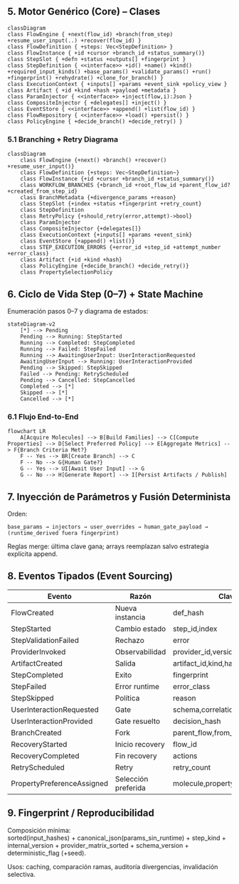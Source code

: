 ## 5. Motor Genérico (Core) – Clases

```mermaid
classDiagram
class FlowEngine { +next(flow_id) +branch(from_step) +resume_user_input(..) +recover(flow_id) }
class FlowDefinition { +steps: Vec<StepDefinition> }
class FlowInstance { +id +cursor +branch_id +status_summary()}
class StepSlot { +defn +status +outputs[] +fingerprint }
class StepDefinition { <<interface>> +id() +name() +kind() +required_input_kinds() +base_params() +validate_params() +run() +fingerprint() +rehydrate() +clone_for_branch() }
class ExecutionContext { +inputs[] +params +event_sink +policy_view }
class Artifact { +id +kind +hash +payload +metadata }
class ParamInjector { <<interface>> +inject(flow,i):Json }
class CompositeInjector { +delegates[] +inject() }
class EventStore { <<interface>> +append() +list(flow_id) }
class FlowRepository { <<interface>> +load() +persist() }
class PolicyEngine { +decide_branch() +decide_retry() }
```

### 5.1 Branching + Retry Diagrama

```mermaid
classDiagram
	class FlowEngine {+next() +branch() +recover() +resume_user_input()}
	class FlowDefinition {+steps: Vec~StepDefinition~}
	class FlowInstance {+id +cursor +branch_id +status_summary()}
	class WORKFLOW_BRANCHES {+branch_id +root_flow_id +parent_flow_id? +created_from_step_id}
	class BranchMetadata {+divergence_params +reason}
	class StepSlot {+index +status +fingerprint +retry_count}
	class StepDefinition
	class RetryPolicy {+should_retry(error,attempt)->bool}
	class ParamInjector
	class CompositeInjector {+delegates[]}
	class ExecutionContext {+inputs[] +params +event_sink}
	class EventStore {+append() +list()}
	class STEP_EXECUTION_ERRORS {+error_id +step_id +attempt_number +error_class}
	class Artifact {+id +kind +hash}
	class PolicyEngine {+decide_branch() +decide_retry()}
	class PropertySelectionPolicy
```

## 6. Ciclo de Vida Step (0–7) + State Machine

Enumeración pasos 0–7 y diagrama de estados:

```mermaid
stateDiagram-v2
	[*] --> Pending
	Pending --> Running: StepStarted
	Running --> Completed: StepCompleted
	Running --> Failed: StepFailed
	Running --> AwaitingUserInput: UserInteractionRequested
	AwaitingUserInput --> Running: UserInteractionProvided
	Pending --> Skipped: StepSkipped
	Failed --> Pending: RetryScheduled
	Pending --> Cancelled: StepCancelled
	Completed --> [*]
	Skipped --> [*]
	Cancelled --> [*]
```

### 6.1 Flujo End-to-End

```mermaid
flowchart LR
    A[Acquire Molecules] --> B[Build Families] --> C[Compute Properties] --> D[Select Preferred Policy] --> E[Aggregate Metrics] --> F{Branch Criteria Met?}
    F -- Yes --> BR[Create Branch] --> C
    F -- No --> G{Human Gate?}
    G -- Yes --> UI[Await User Input] --> G
    G -- No --> H[Generate Report] --> I[Persist Artifacts / Publish]
```

## 7. Inyección de Parámetros y Fusión Determinista

Orden:

```
base_params → injectors → user_overrides → human_gate_payload → (runtime_derived fuera fingerprint)
```

Reglas merge: última clave gana; arrays reemplazan salvo estrategia explícita append.

## 8. Eventos Tipados (Event Sourcing)

| Evento                     | Razón               | Clave                            | Productor |
| -------------------------- | ------------------- | -------------------------------- | --------- |
| FlowCreated                | Nueva instancia     | def_hash                         | Engine    |
| StepStarted                | Cambio estado       | step_id,index                    | Engine    |
| StepValidationFailed       | Rechazo             | error                            | Engine    |
| ProviderInvoked            | Observabilidad      | provider_id,version,params_hash  | Step      |
| ArtifactCreated            | Salida              | artifact_id,kind,hash            | Step      |
| StepCompleted              | Exito               | fingerprint                      | Engine    |
| StepFailed                 | Error runtime       | error_class                      | Engine    |
| StepSkipped                | Política            | reason                           | Engine    |
| UserInteractionRequested   | Gate                | schema,correlation_id            | Engine    |
| UserInteractionProvided    | Gate resuelto       | decision_hash                    | Engine    |
| BranchCreated              | Fork                | parent_flow,from_step,child_flow | Engine    |
| RecoveryStarted            | Inicio recovery     | flow_id                          | Engine    |
| RecoveryCompleted          | Fin recovery        | actions                          | Engine    |
| RetryScheduled             | Retry               | retry_count                      | Engine    |
| PropertyPreferenceAssigned | Selección preferida | molecule,property_id             | Dominio   |

## 9. Fingerprint / Reproducibilidad

Composición mínima:  
sorted(input_hashes) + canonical_json(params_sin_runtime) + step_kind + internal_version + provider_matrix_sorted + schema_version + deterministic_flag (+seed).

Usos: caching, comparación ramas, auditoría divergencias, invalidación selectiva.

